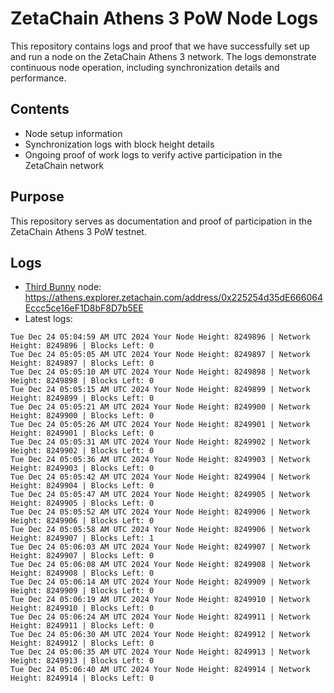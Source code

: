 # ZetaChain Athens 3 PoW Node Logs
This repository contains logs and proof that we have successfully set up and run a node on the ZetaChain Athens 3 network. The logs demonstrate continuous node operation, including synchronization details and performance.

## Contents
- Node setup information
- Synchronization logs with block height details
- Ongoing proof of work logs to verify active participation in the ZetaChain network

## Purpose
This repository serves as documentation and proof of participation in the ZetaChain Athens 3 PoW testnet.

## Logs

- [Third Bunny](https://thirdbunny.xyz/) node: https://athens.explorer.zetachain.com/address/0x225254d35dE666064Eccc5ce16eF1D8bF8D7b5EE
- Latest logs:
```
Tue Dec 24 05:04:59 AM UTC 2024 Your Node Height: 8249896 | Network Height: 8249896 | Blocks Left: 0
Tue Dec 24 05:05:05 AM UTC 2024 Your Node Height: 8249897 | Network Height: 8249897 | Blocks Left: 0
Tue Dec 24 05:05:10 AM UTC 2024 Your Node Height: 8249898 | Network Height: 8249898 | Blocks Left: 0
Tue Dec 24 05:05:15 AM UTC 2024 Your Node Height: 8249899 | Network Height: 8249899 | Blocks Left: 0
Tue Dec 24 05:05:21 AM UTC 2024 Your Node Height: 8249900 | Network Height: 8249900 | Blocks Left: 0
Tue Dec 24 05:05:26 AM UTC 2024 Your Node Height: 8249901 | Network Height: 8249901 | Blocks Left: 0
Tue Dec 24 05:05:31 AM UTC 2024 Your Node Height: 8249902 | Network Height: 8249902 | Blocks Left: 0
Tue Dec 24 05:05:36 AM UTC 2024 Your Node Height: 8249903 | Network Height: 8249903 | Blocks Left: 0
Tue Dec 24 05:05:42 AM UTC 2024 Your Node Height: 8249904 | Network Height: 8249904 | Blocks Left: 0
Tue Dec 24 05:05:47 AM UTC 2024 Your Node Height: 8249905 | Network Height: 8249905 | Blocks Left: 0
Tue Dec 24 05:05:52 AM UTC 2024 Your Node Height: 8249906 | Network Height: 8249906 | Blocks Left: 0
Tue Dec 24 05:05:58 AM UTC 2024 Your Node Height: 8249906 | Network Height: 8249907 | Blocks Left: 1
Tue Dec 24 05:06:03 AM UTC 2024 Your Node Height: 8249907 | Network Height: 8249907 | Blocks Left: 0
Tue Dec 24 05:06:08 AM UTC 2024 Your Node Height: 8249908 | Network Height: 8249908 | Blocks Left: 0
Tue Dec 24 05:06:14 AM UTC 2024 Your Node Height: 8249909 | Network Height: 8249909 | Blocks Left: 0
Tue Dec 24 05:06:19 AM UTC 2024 Your Node Height: 8249910 | Network Height: 8249910 | Blocks Left: 0
Tue Dec 24 05:06:24 AM UTC 2024 Your Node Height: 8249911 | Network Height: 8249911 | Blocks Left: 0
Tue Dec 24 05:06:30 AM UTC 2024 Your Node Height: 8249912 | Network Height: 8249912 | Blocks Left: 0
Tue Dec 24 05:06:35 AM UTC 2024 Your Node Height: 8249913 | Network Height: 8249913 | Blocks Left: 0
Tue Dec 24 05:06:40 AM UTC 2024 Your Node Height: 8249914 | Network Height: 8249914 | Blocks Left: 0
```
